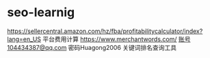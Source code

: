 # seo-learnig
https://sellercentral.amazon.com/hz/fba/profitabilitycalculator/index?lang=en_US   平台费用计算
https://www.merchantwords.com/    账号104434387@qq.com    密码Huagong2006 关键词排名查询工具
